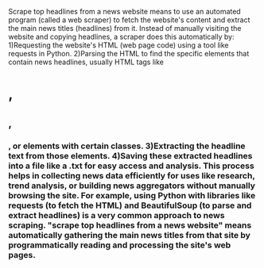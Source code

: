 Scrape top headlines from a news website means to use an automated program (called a web scraper) to fetch the website's content and extract the main news titles (headlines) from it. 
Instead of manually visiting the website and copying headlines, a scraper does this automatically by:
1)Requesting the website's HTML (web page code) using a tool like requests in Python.
2)Parsing the HTML to find the specific elements that contain news headlines, usually HTML tags like <h1>, <h2>, <h3>, or elements with certain classes.
3)Extracting the headline text from those elements.
4)Saving these extracted headlines into a file like a .txt for easy access and analysis.
This process helps in collecting news data efficiently for uses like research, trend analysis, or building news aggregators without manually browsing the site.
For example, using Python with libraries like requests (to fetch the HTML) and BeautifulSoup (to parse and extract headlines) is a very common approach to news scraping.
"scrape top headlines from a news website" means automatically gathering the main news titles from that site by programmatically reading and processing the site's web pages.

